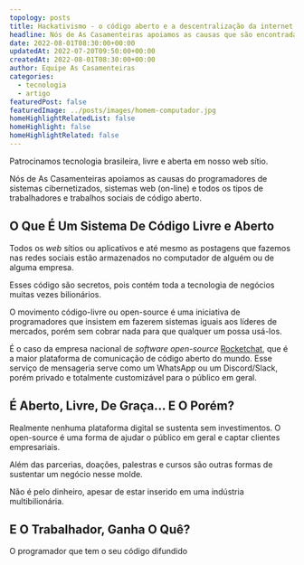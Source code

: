 ```yaml
---
topology: posts
title: Hackativismo - o código aberto e a descentralização da internet
headline: Nós de As Casamenteiras apoiamos as causas que são encontradas na sociedade e vivem pulsantes em cada cidade do nosso país.
date: 2022-08-01T08:30:00+00:00
updatedAt: 2022-07-20T09:50:00+00:00
createdAt: 2022-08-01T08:30:00+00:00
author: Equipe As Casamenteiras
categories:
  - tecnologia
  - artigo
featuredPost: false
featuredImage: ../posts/images/homem-computador.jpg
homeHighlightRelatedList: false
homeHighlight: false
homeHighlightRelated: false
---
```


Patrocinamos tecnologia brasileira, livre e aberta em nosso web sítio.

Nós de As Casamenteiras apoiamos as causas do programadores de sistemas cibernetizados, sistemas web (on-line) e todos os tipos de trabalhadores e trabalhos sociais de código aberto.

## O Que É Um Sistema De Código Livre e Aberto

Todos os _web_ sítios ou aplicativos e até mesmo as postagens que fazemos nas redes sociais estão armazenados no computador de alguém ou de alguma empresa.

Esses código são secretos, pois contém toda a tecnologia de negócios muitas vezes bilionários.

O movimento código-livre ou open-source é uma iniciativa de programadores que insistem em fazerem sistemas iguais aos líderes de mercados, porém sem cobrar nada para que qualquer um possa usá-los.

É o caso da empresa nacional de _software open-source_ [Rocketchat](https://rocket.chat/), que é a maior plataforma de comunicação de código aberto do mundo. Esse serviço de mensageria serve como um WhatsApp ou um Discord/Slack, porém privado e totalmente customizável para o público em geral.

## É Aberto, Livre, De Graça... E O Porém?

Realmente nenhuma plataforma digital se sustenta sem investimentos. O open-source é uma forma de ajudar o público em geral e captar clientes empresariais.

Além das parcerias, doações, palestras e cursos são outras formas de sustentar um negócio nesse molde.

Não é pelo dinheiro, apesar de estar inserido em uma indústria multibilionária.

## E O Trabalhador, Ganha O Quê?

O programador que tem o seu código difundido

